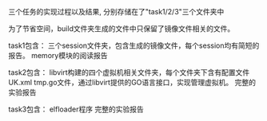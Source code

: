 三个任务的实现过程以及结果, 分别存储在了"task1/2/3"三个文件夹中

为了节省空间，build文件夹生成的文件中只保留了镜像文件相关的文件。

task1包含：
    三个session文件夹，包含生成的镜像文件，每个session均有简短的报告。
    memory模块的阅读报告

task2包含：
    libvirt构建的四个虚拟机相关文件夹，每个文件夹下含有配置文件UK.xml
    tmp.go文件，通过libvirt提供的GO语言接口，实现管理虚拟机。
    完整的实验报告

task3包含：
    elfloader程序
    完整的实验报告
    